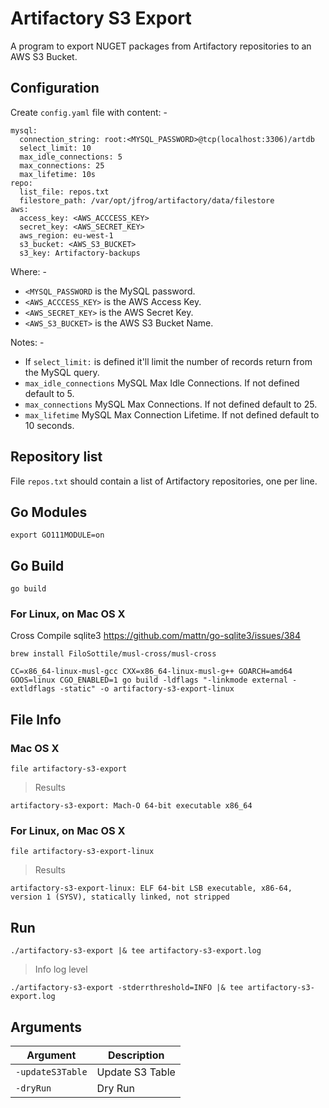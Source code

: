 
# Artifactory S3 Export

A program to export NUGET packages from Artifactory repositories to an AWS S3 Bucket.

## Configuration

Create ```config.yaml``` file with content: -

```
mysql:
  connection_string: root:<MYSQL_PASSWORD>@tcp(localhost:3306)/artdb
  select_limit: 10
  max_idle_connections: 5
  max_connections: 25
  max_lifetime: 10s
repo:
  list_file: repos.txt
  filestore_path: /var/opt/jfrog/artifactory/data/filestore
aws:
  access_key: <AWS_ACCCESS_KEY>
  secret_key: <AWS_SECRET_KEY>
  aws_region: eu-west-1
  s3_bucket: <AWS_S3_BUCKET>
  s3_key: Artifactory-backups

```

Where: -

- ```<MYSQL_PASSWORD``` is the MySQL password.
- ```<AWS_ACCCESS_KEY>``` is the AWS Access Key.
- ```<AWS_SECRET_KEY>``` is the AWS Secret Key.
- ```<AWS_S3_BUCKET>``` is the AWS S3 Bucket Name.

Notes: -

- If ```select_limit:``` is defined it'll limit the number of records return from the MySQL query.
- ```max_idle_connections``` MySQL Max Idle Connections. If not defined default to 5.
- ```max_connections``` MySQL Max Connections. If not defined default to 25.
- ```max_lifetime``` MySQL Max Connection Lifetime. If not defined default to 10 seconds.

## Repository list

File ```repos.txt``` should contain a list of Artifactory repositories, one per line.

## Go Modules

```
export GO111MODULE=on
```

## Go Build

```
go build
```

### For Linux, on Mac OS X

Cross Compile sqlite3 <https://github.com/mattn/go-sqlite3/issues/384>

```
brew install FiloSottile/musl-cross/musl-cross
```

```
CC=x86_64-linux-musl-gcc CXX=x86_64-linux-musl-g++ GOARCH=amd64 GOOS=linux CGO_ENABLED=1 go build -ldflags "-linkmode external -extldflags -static" -o artifactory-s3-export-linux
```

## File Info

### Mac OS X

```
file artifactory-s3-export
```

> Results

```
artifactory-s3-export: Mach-O 64-bit executable x86_64
```

### For Linux, on Mac OS X

```
file artifactory-s3-export-linux
```

> Results

```
artifactory-s3-export-linux: ELF 64-bit LSB executable, x86-64, version 1 (SYSV), statically linked, not stripped
```

## Run

```
./artifactory-s3-export |& tee artifactory-s3-export.log
```

> Info log level

```
./artifactory-s3-export -stderrthreshold=INFO |& tee artifactory-s3-export.log
```

## Arguments

|Argument|Description|
|---|---|
|```-updateS3Table```|Update S3 Table|
|```-dryRun```|Dry Run|
